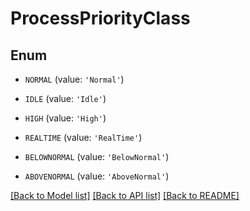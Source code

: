 # ProcessPriorityClass


## Enum

* `NORMAL` (value: `'Normal'`)

* `IDLE` (value: `'Idle'`)

* `HIGH` (value: `'High'`)

* `REALTIME` (value: `'RealTime'`)

* `BELOWNORMAL` (value: `'BelowNormal'`)

* `ABOVENORMAL` (value: `'AboveNormal'`)

[[Back to Model list]](../README.md#documentation-for-models) [[Back to API list]](../README.md#documentation-for-api-endpoints) [[Back to README]](../README.md)


